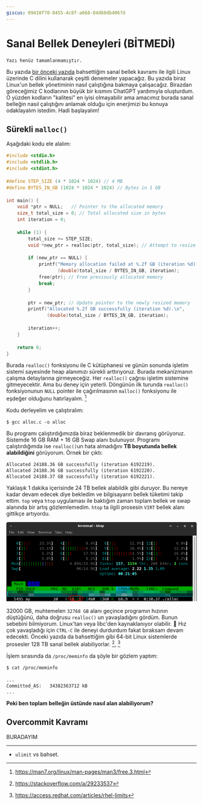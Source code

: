 ```yaml
---
giscus: 09410f70-8455-4c8f-a668-84d68db4067d
---
```


# Sanal Bellek Deneyleri (BİTMEDİ)

```{todo}
Yazı henüz tamamlanmamıştır.
```

Bu yazıda [bir önceki yazıda](sanal-bellek.md) bahsettiğim sanal bellek kavramı
ile ilgili Linux üzerinde C dilini kullanarak çeşitli denemeler yapacağız. Bu
yazıda biraz Linux'un bellek yönetiminin nasıl çalıştığına bakmaya çalışacağız.
Birazdan göreceğimiz C kodlarının büyük bir kısmını ChatGPT yardımıyla
oluşturdum. O yüzden kodların "kalitesi" en iyisi olmayabilir ama amacımız
burada sanal belleğin nasıl çalıştığını anlamak olduğu için enerjimizi bu konuya
odaklayalım istedim. Hadi başlayalım!

## Sürekli `malloc()`

Aşağıdaki kodu ele alalım:

```c
#include <stdio.h>
#include <stdlib.h>
#include <stdint.h>

#define STEP_SIZE (4 * 1024 * 1024) // 4 MB
#define BYTES_IN_GB (1024 * 1024 * 1024) // Bytes in 1 GB

int main() {
    void *ptr = NULL;   // Pointer to the allocated memory
    size_t total_size = 0; // Total allocated size in bytes
    int iteration = 0;

    while (1) {
        total_size += STEP_SIZE;
        void *new_ptr = realloc(ptr, total_size); // Attempt to resize memory

        if (new_ptr == NULL) {
            printf("Memory allocation failed at %.2f GB (iteration %d).\n",
                   (double)total_size / BYTES_IN_GB, iteration);
            free(ptr); // Free previously allocated memory
            break;
        }

        ptr = new_ptr; // Update pointer to the newly resized memory
        printf("Allocated %.2f GB successfully (iteration %d).\n",
               (double)total_size / BYTES_IN_GB, iteration);

        iteration++;
    }

    return 0;
}
```

Burada `realloc()` fonksiyonu ile C kütüphanesi ve günün sonunda işletim sistemi
sayesinde heap alanımızı sürekli arttırıyoruz. Burada mekanizmanın çalışma
detaylarına girmeyeceğiz. Her `realloc()` çağrısı işletim sistemine
gitmeyecektir. Ama bu deney için yeterli. Döngünün ilk turunda `realloc()`
fonksiyonunun `NULL` pointer ile çağırılmasının `malloc()` fonksiyonu ile
eşdeğer olduğunu hatırlayalım. [^1f]

Kodu derleyelim ve çalıştıralım:

```shell
$ gcc alloc.c -o alloc
```

Bu programı çalıştırdığımızda biraz beklenmedik bir davranış görüyoruz.
Sistemde 16 GB RAM + 16 GB Swap alanı bulunuyor. Programı çalıştırdığımda ise
`realloc()`un hata almadığını **TB boyutunda bellek alabildiğini** görüyorum.
Örnek bir çıktı:

```text
Allocated 24188.36 GB successfully (iteration 6192219).
Allocated 24188.36 GB successfully (iteration 6192220).
Allocated 24188.37 GB successfully (iteration 6192221).
```

Yaklaşık 1 dakika içerisinde 24 TB bellek alabildik gibi duruyor.
Bu nereye kadar devam edecek diye bekledim ve bilgisayarın bellek tüketimi takip
ettim. `top` veya `htop` uygulaması ile baktığım zaman toplam bellek ve swap
alanında bir artış gözlemlemedim. `htop` ta ilgili prosesin `VIRT` bellek alanı
gittikçe artıyordu.

![VIRT](assets/vm-deney-alloc.png)

32000 GB, muhtemelen `32768 GB` alanı geçince programın hızının düştüğünü, daha
doğrusu `realloc()` un yavaşladığını gördüm. Bunun sebebini bilmiyorum.
Linux'tan veya libc'den kaynaklanıyor olabilir. 🤔 Hız çok yavaşladığı için
`CTRL-C` ile deneyi durdurdum fakat bıraksam devam edecekti. Önceki yazıda da
bahsettiğim gibi 64-bit Linux sistemlerde prosesler 128 TB sanal bellek
alabiliyorlar. [^2f], [^3f]

İşlem sırasında da `/proc/meminfo` da şöyle bir gözlem yaptım:

```shell
$ cat /proc/meminfo

...
Committed_AS:   34382363712 kB
...
```

**Peki ben toplam belleğin üstünde nasıl alan alabiliyorum?**

## Overcommit Kavramı

BURADAYIM

---

- `ulimit` vs bahset.

[^1f]: <https://man7.org/linux/man-pages/man3/free.3.html>
[^2f]: <https://stackoverflow.com/a/29233537>
[^3f]: <https://access.redhat.com/articles/rhel-limits>

